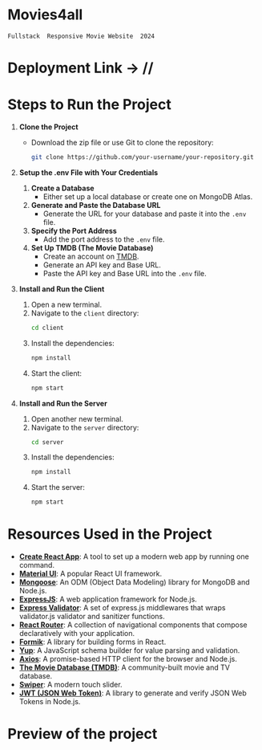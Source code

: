 # Movies4all

    Fullstack  Responsive Movie Website  2024

# Deployment Link -> //

# Steps to Run the Project

1. **Clone the Project**
   - Download the zip file or use Git to clone the repository:
     ```bash
     git clone https://github.com/your-username/your-repository.git
     ```

2. **Setup the .env File with Your Credentials**
   1. **Create a Database**
      - Either set up a local database or create one on MongoDB Atlas.
   2. **Generate and Paste the Database URL**
      - Generate the URL for your database and paste it into the `.env` file.
   3. **Specify the Port Address**
      - Add the port address to the `.env` file.
   4. **Set Up TMDB (The Movie Database)**
      - Create an account on [TMDB](https://www.themoviedb.org/).
      - Generate an API key and Base URL.
      - Paste the API key and Base URL into the `.env` file.

3. **Install and Run the Client**
   1. Open a new terminal.
   2. Navigate to the `client` directory:
      ```bash
      cd client
      ```
   3. Install the dependencies:
      ```bash
      npm install
      ```
   4. Start the client:
      ```bash
      npm start
      ```

4. **Install and Run the Server**
   1. Open another new terminal.
   2. Navigate to the `server` directory:
      ```bash
      cd server
      ```
   3. Install the dependencies:
      ```bash
      npm install
      ```
   4. Start the server:
      ```bash
      npm start
      ```

# Resources Used in the Project

- **[Create React App](https://create-react-app.dev/)**: A tool to set up a modern web app by running one command.
- **[Material UI](https://mui.com/)**: A popular React UI framework.
- **[Mongoose](https://mongoosejs.com/)**: An ODM (Object Data Modeling) library for MongoDB and Node.js.
- **[ExpressJS](https://expressjs.com/)**: A web application framework for Node.js.
- **[Express Validator](https://express-validator.github.io/docs/)**: A set of express.js middlewares that wraps validator.js validator and sanitizer functions.
- **[React Router](https://reactrouter.com/)**: A collection of navigational components that compose declaratively with your application.
- **[Formik](https://formik.org/)**: A library for building forms in React.
- **[Yup](https://github.com/jquense/yup/)**: A JavaScript schema builder for value parsing and validation.
- **[Axios](https://axios-http.com/)**: A promise-based HTTP client for the browser and Node.js.
- **[The Movie Database (TMDB)](https://www.themoviedb.org/)**: A community-built movie and TV database.
- **[Swiper](https://swiperjs.com/)**: A modern touch slider.
- **[JWT (JSON Web Token)](https://github.com/auth0/node-jsonwebtoken)**: A library to generate and verify JSON Web Tokens in Node.js.
# Preview of the project
